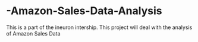 # -Amazon-Sales-Data-Analysis
This is a part of the ineuron intership. This project will deal with the analysis of Amazon Sales Data
